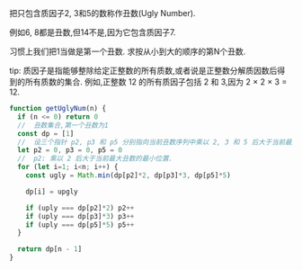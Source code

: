 把只包含质因子2, 3和5的数称作丑数(Ugly Number). 

例如6, 8都是丑数,但14不是,因为它包含质因子7. 

习惯上我们把1当做是第一个丑数. 求按从小到大的顺序的第N个丑数. 

tip: 质因子是指能够整除给定正整数的所有质数,或者说是正整数分解质因数后得到的所有质数的集合. 例如,正整数 12 的所有质因子包括 2 和 3,因为 2 × 2 × 3 = 12. 

```js
function getUglyNum(n) {
  if (n <= 0) return 0
  //  丑数集合,第一个丑数为1
  const dp = [1]
  //  设三个指针 p2, p3 和 p5 分别指向当前丑数序列中乘以 2, 3 和 5 后大于当前最大丑数的位置
  let p2 = 0, p3 = 0, p5 = 0
  //  p2: 乘以 2 后大于当前最大丑数的最小位置. 
  for (let i=1; i<n; i++) {
    const ugly = Math.min(dp[p2]*2, dp[p3]*3, dp[p5]*5)

    dp[i] = upgly

    if (uply === dp[p2]*2) p2++
    if (uply === dp[p3]*3) p3++
    if (uply === dp[p5]*5) p5++
  }

  return dp[n - 1]
}
```